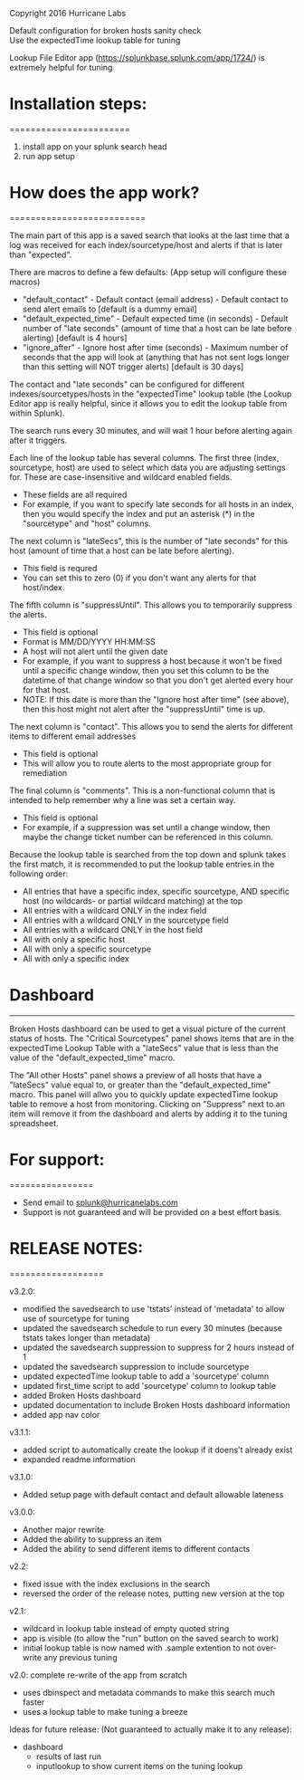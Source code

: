 Copyright 2016 Hurricane Labs

Default configuration for broken hosts sanity check  
Use the expectedTime lookup table for tuning

Lookup File Editor app (https://splunkbase.splunk.com/app/1724/) is extremely helpful for tuning

# Installation steps: #
=======================
1. install app on your splunk search head
2. run app setup


# How does the app work? #
==========================

The main part of this app is a saved search that looks at the last time that a log was received for each index/sourcetype/host and alerts if that is later than "expected". 

There are macros to define a few defaults: (App setup will configure these macros)
- "default_contact" - Default contact (email address) - Default contact to send alert emails to [default is a dummy email]
- "default_expected_time" - Default expected time (in seconds) - Default number of "late seconds" (amount of time that a host can be late before alerting) [default is 4 hours]
- "ignore_after" - Ignore host after time (seconds) - Maximum number of seconds that the app will look at (anything that has not sent logs longer than this setting will NOT trigger alerts) [default is 30 days]

The contact and "late seconds" can be configured for different indexes/sourcetypes/hosts in the "expectedTime" lookup table (the Lookup Editor app is really helpful, since it allows you to edit the lookup table from within Splunk). 

The search runs every 30 minutes, and will wait 1 hour before alerting again after it triggers.

Each line of the lookup table has several columns. The first three (index, sourcetype, host) are used to select which data you are adjusting settings for. These are case-insensitive and wildcard enabled fields. 
- These fields are all required
- For example, if you want to specify late seconds for all hosts in an index, then you would specify the index and put an asterisk (*) in the "sourcetype" and "host" columns.

The next column is "lateSecs", this is the number of "late seconds" for this host (amount of time that a host can be late before alerting). 
- This field is requred
- You can set this to zero (0) if you don't want any alerts for that host/index. 

The fifth column is "suppressUntil". This allows you to temporarily suppress the alerts. 
- This field is optional
- Format is MM/DD/YYYY HH:MM:SS
- A host will not alert until the given date
- For example, if you want to suppress a host because it won't be fixed until a specific change window, then you set this column to be the datetime of that change window so that you don't get alerted every hour for that host.
- NOTE: If this date is more than the "Ignore host after time" (see above), then this host might not alert after the "suppressUntil" time is up.

The next column is "contact". This allows you to send the alerts for different items to different email addresses
- This field is optional
- This will allow you to route alerts to the most appropriate group for remediation

The final column is "comments". This is a non-functional column that is intended to help remember why a line was set a certain way. 
- This field is optional
- For example, if a suppression was set until a change window, then maybe the change ticket number can be referenced in this column.

Because the lookup table is searched from the top down and splunk takes the first match, it is recommended to put the lookup table entries in the following order:
- All entries that have a specific index, specific sourcetype, AND specific host (no wildcards- or partial wildcard matching) at the top 
- All entries with a wildcard ONLY in the index field
- All entries with a wildcard ONLY in the sourcetype field
- All entries with a wildcard ONLY in the host field
- All with only a specific host
- All with only a specific sourcetype
- All with only a specific index

# Dashboard #
-------------

Broken Hosts dashboard can be used to get a visual picture of the current status of hosts.
The "Critical Sourcetypes" panel shows items that are in the expectedTime Lookup Table with a "lateSecs" value that is less than the value of the "default_expected_time" macro.

The "All other Hosts" panel shows a preview of all hosts that have a "lateSecs" value equal to, or greater than the "default_expected_time" macro. This panel will allwo you to quickly update expectedTime lookup table to remove a host from monitoring. Clicking on "Suppress" next to an item will remove it from the dashboard and alerts by adding it to the tuning spreadsheet.

# For support: #
================
* Send email to splunk@hurricanelabs.com
* Support is not guaranteed and will be provided on a best effort basis.


# RELEASE NOTES: #
==================

v3.2.0:
* modified the savedsearch to use 'tstats' instead of 'metadata' to allow use of sourcetype for tuning
* updated the savedsearch schedule to run every 30 minutes (because tstats takes longer than metadata)
* updated the savedsearch suppression to suppress for 2 hours instead of 1
* updated the savedsearch suppression to include sourcetype
* updated expectedTime lookup table to add a 'sourcetype' column
* updated first_time script to add 'sourcetype' column to lookup table 
* added Broken Hosts dashboard
* updated documentation to include Broken Hosts dashboard information
* added app nav color

v3.1.1:
* added script to automatically create the lookup if it doens't already exist
* expanded readme information

v3.1.0:
* Added setup page with default contact and default allowable lateness

v3.0.0:
* Another major rewrite
* Added the ability to suppress an item
* Added the ability to send different items to different contacts

v2.2:
* fixed issue with the index exclusions in the search
* reversed the order of the release notes, putting new version at the top

v2.1:
* wildcard in lookup table instead of empty quoted string
* app is visible (to allow the "run" button on the saved search to work)
* initial lookup table is now named with .sample extention to not over-write any previous tuning

v2.0: complete re-write of the app from scratch
* uses dbinspect and metadata commands to make this search much faster
* uses a lookup table to make tuning a breeze

Ideas for future release:
(Not guaranteed to actually make it to any release):
* dashboard
  * results of last run
  * inputlookup to show current items on the tuning lookup

